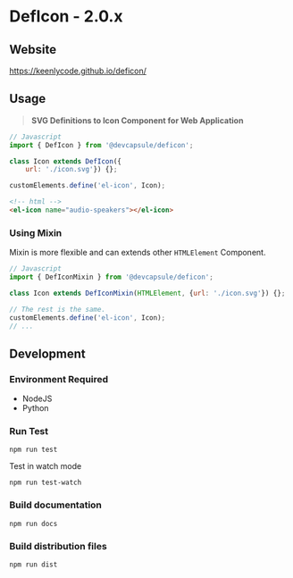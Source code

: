 # DefIcon - 2.0.x

## Website
https://keenlycode.github.io/deficon/

## Usage
> **SVG Definitions to Icon Component for Web Application**

```js
// Javascript
import { DefIcon } from '@devcapsule/deficon';

class Icon extends DefIcon({
    url: './icon.svg'}) {};

customElements.define('el-icon', Icon);
```

```html
<!-- html -->
<el-icon name="audio-speakers"></el-icon>
```

### Using Mixin

Mixin is more flexible and can extends other `HTMLElement` Component.
```js
// Javascript
import { DefIconMixin } from '@devcapsule/deficon';

class Icon extends DefIconMixin(HTMLElement, {url: './icon.svg'}) {};

// The rest is the same.
customElements.define('el-icon', Icon);
// ...
```

## Development

### Environment Required
- NodeJS
- Python

### Run Test
```shell
npm run test
```
Test in watch mode
```shell
npm run test-watch
```

### Build documentation
```shell
npm run docs
```

### Build distribution files
```shell
npm run dist
```